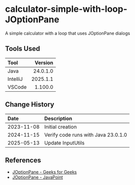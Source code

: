 # calculator-simple-with-loop-JOptionPane
A simple calculator with a loop that uses JOptionPane dialogs

## Tools Used

| Tool     |  Version |
|:---------|---------:|
| Java     | 24.0.1.0 |
| IntelliJ | 2025.1.1 |
| VSCode   |  1.100.0 |

## Change History

| Date       | Description                         |
|:-----------|:------------------------------------|
| 2023-11-08 | Initial creation                    |
| 2024-11-15 | Verify code runs with Java 23.0.1.0 |
| 2025-05-13 | Update InputUtils                   |

## References
* [JOptionPane - Geeks for Geeks](https://www.geeksforgeeks.org/java-joptionpane/)
* [JOptionPane - JavaPoint](https://www.javatpoint.com/java-joptionpane)
